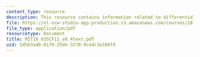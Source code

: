 ```yaml
---
content_type: resource
description: This resource contains information related to differential equations.
file: https://ol-ocw-studio-app-production.s3.amazonaws.com/courses/18-03sc-differential-equations-fall-2011/5d563a4b017625de32789ce4c1e166fd_MIT18_03SCF11_s0_4text.pdf
file_type: application/pdf
resourcetype: Document
title: MIT18_03SCF11_s0_4text.pdf
uid: 5d563a4b-0176-25de-3278-9ce4c1e166fd
---
```

